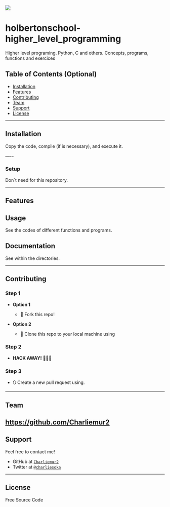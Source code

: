 <img src="https://yawpitchroll.com/posts/the-35-words-you-need-to-python/png/opengraph_1x1.c696aeff96be74651553253b817e689868b1773239467c645c2b0a13bb802374.png">


#  holbertonschool-higher_level_programming

Higher level programing. Python, C and others. Concepts, programs, functions and exercices


## Table of Contents (Optional)

- [Installation](#installation)
- [Features](#features)
- [Contributing](#contributing)
- [Team](#team)
- [Support](#support)
- [License](#license)

---

## Installation

Copy the code, compile (if is necessary), and execute it.

—--

### Setup

Don´t need for this repository.

---

## Features
## Usage

See the codes of different functions and programs.

## Documentation

See within the directories.

---

## Contributing

### Step 1

- **Option 1**
    - 🍴 Fork this repo!

- **Option 2**
    - 👯 Clone this repo to your local machine using

### Step 2

- **HACK AWAY!** 🔨🔨🔨

### Step 3

- 🔃 Create a new pull request using.
---

## Team

https://github.com/Charliemur2
---

## Support

Feel free to contact me!

- GitHub at <a href="https://github.com/Charliemur2">`Charliemur2`</a>
- Twitter at <a href="https://twitter.com/charliesoka">`@charliesoka`</a>

---

## License

Free Source Code